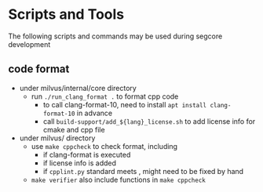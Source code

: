# Scripts and Tools

The following scripts and commands may be used during segcore development

## code format

- under milvus/internal/core directory
  - run `./run_clang_format .` to format cpp code
    - to call clang-format-10, need to install `apt install clang-format-10` in advance
    - call `build-support/add_${lang}_license.sh` to add license info for cmake and cpp file
- under milvus/ directory
  - use `make cppcheck` to check format, including
    - if clang-format is executed
    - if license info is added
    - if `cpplint.py` standard meets , might need to be fixed by hand
  - `make verifier` also include functions in `make cppcheck`
